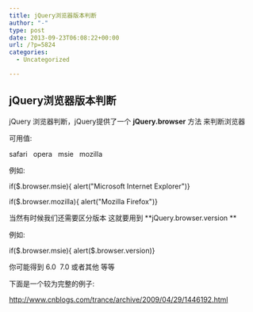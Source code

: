 ```yaml
---
title: jQuery浏览器版本判断
author: "-"
type: post
date: 2013-09-23T06:08:22+00:00
url: /?p=5824
categories:
  - Uncategorized

---
```

## jQuery浏览器版本判断
jQuery 浏览器判断，jQuery提供了一个 **jQuery.browser** 方法 来判断浏览器

可用值:

safari   opera   msie   mozilla

例如: 

if($.browser.msie){ alert("Microsoft Internet Explorer")}

if($.browser.mozilla){ alert("Mozilla Firefox")}

当然有时候我们还需要区分版本 这就要用到 **jQuery.browser.version **

例如: 

if($.browser.msie){ alert($.browser.version)}

你可能得到 6.0  7.0 或者其他 等等

下面是一个较为完整的例子: 

<http://www.cnblogs.com/trance/archive/2009/04/29/1446192.html>